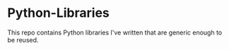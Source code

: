 # Python-Libraries
This repo contains Python libraries I've written that are generic enough to be reused.
